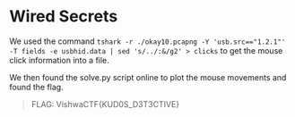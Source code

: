 # Wired Secrets

We used the command `tshark -r ./okay10.pcapng -Y 'usb.src=="1.2.1"' -T fields -e usbhid.data | sed 's/../:&/g2' > clicks` to get the mouse click information into a file.

We then found the solve.py script online to plot the mouse movements and found the flag.

>FLAG: VishwaCTF{KUD0S_D3T3CTIVE}
